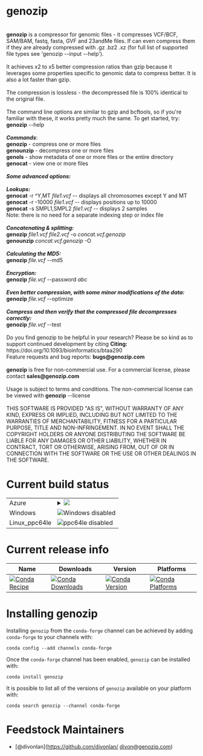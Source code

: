 <!DOCTYPE html>
<!--                                                                                                    -->
<!-- README.md                                                                                          -->
<!-- Copyright (C) 2019-2020 Divon Lan <divon@genozip.com>                                              -->
<!-- Please see terms and conditions in the files LICENSE.non-commercial.txt and LICENSE.commercial.txt -->
<!--                                                                                                    -->
<!-- This file needs to be compliant to both Markdown and HTML. It is:                                  -->
<!-- 1. rendered as README.md by github                                                                 -->
<!-- 2. copied as HTML to the Mac installer                                                             -->
<!-- 3. copied into meta.yaml, after removing all the HTML stuff                                        -->
<!--                                                                                                    -->
<h1>genozip</h1><br>
<b>genozip</b> is a compressor for genomic files - it compresses VCF/BCF, SAM/BAM, fastq, fasta, GVF and 23andMe files. If can even compress them if they are already compressed with .gz .bz2 .xz (for full list of supported file types see 'genozip --input --help').<br>
<br>
It achieves x2 to x5 better compression ratios than gzip because it leverages some properties specific to genomic data to compress better. It is also a lot faster than gzip.<br>
<br>
The compression is lossless - the decompressed file is 100% identical to the original file.<br>
<br>
The command line options are similar to gzip and bcftools, so if you're familiar with these, it works pretty much the same. To get started, try: <b>genozip</b> --help<br>
<br>
<b><i>Commands</i></b>: <br>
<b>genozip</b>   - compress one or more files <br>
<b>genounzip</b> - decompress one or more files <br>
<b>genols</b>    - show metadata of one or more files or the entire directory <br>
<b>genocat</b>   - view one or more files <br>
<br>
<b><i>Some advanced options:</i></b><br>
<br>
<b><i>Lookups:</i></b><br>
<b>genocat</b> -r ^Y,MT <i>file1.vcf</i>       -- displays all chromosomes except Y and MT<br>
<b>genocat</b> -r -10000 <i>file1.vcf</i>      -- displays positions up to 10000<br>
<b>genocat</b> -s SMPL1,SMPL2 <i>file1.vcf</i> -- displays 2 samples<br>
Note: there is no need for a separate indexing step or index file<br>
<br>
<b><i>Concatenating & splitting:</i></b><br>
<b>genozip</b> <i>file1.vcf file2.vcf</i> -o <i>concat.vcf.genozip</i> <br>
<b>genounzip</b> <i>concat.vcf.genozip</i> -O <br>
<br>
<b><i>Calculating the MD5:</i></b><br>
<b>genozip</b> <i>file.vcf</i> --md5 <br>
<br>
<b><i>Encryption:</i></b><br>
<b>genozip</b> <i>file.vcf</i> --password <i>abc</i> <br>
<br>
<b><i>Even better compression, with some minor modifications of the data:</i></b><br>
<b>genozip</b> <i>file.vcf</i> --optimize <br>
<br>
<b><i>Compress and then verify that the compressed file decompresses correctly:</i></b><br>
<b>genozip</b> <i>file.vcf</i> --test <br>
<br>
Do you find genozip to be helpful in your research? Please be so kind as to support continued development by citing
<b>Citing:</b> https://doi.org/10.1093/bioinformatics/btaa290
<br>
Feature requests and bug reports: <b>bugs@genozip.com</b> <br>
<br>
<b>genozip</b> is free for non-commercial use. For a commercial license, please contact <b>sales@genozip.com</b> <br>
<br>
Usage is subject to terms and conditions. The non-commercial license can be viewed with <b>genozip</b> --license<br>
<br>
THIS SOFTWARE IS PROVIDED "AS IS", WITHOUT WARRANTY OF ANY KIND, EXPRESS OR IMPLIED, INCLUDING BUT NOT LIMITED TO THE WARRANTIES OF MERCHANTABILITY, FITNESS FOR A PARTICULAR PURPOSE, TITLE AND NON-INFRINGEMENT. IN NO EVENT SHALL THE COPYRIGHT HOLDERS OR ANYONE DISTRIBUTING THE SOFTWARE BE LIABLE FOR ANY DAMAGES OR OTHER LIABILITY, WHETHER IN CONTRACT, TORT OR OTHERWISE, ARISING FROM, OUT OF OR IN CONNECTION WITH THE SOFTWARE OR THE USE OR OTHER DEALINGS IN THE SOFTWARE.<br>

Current build status
====================


<table>
    
  <tr>
    <td>Azure</td>
    <td>
      <details>
        <summary>
          <a href="https://dev.azure.com/conda-forge/feedstock-builds/_build/latest?definitionId=8867&branchName=master">
            <img src="https://dev.azure.com/conda-forge/feedstock-builds/_apis/build/status/genozip-feedstock?branchName=master">
          </a>
        </summary>
        <table>
          <thead><tr><th>Variant</th><th>Status</th></tr></thead>
          <tbody><tr>
              <td>linux</td>
              <td>
                <a href="https://dev.azure.com/conda-forge/feedstock-builds/_build/latest?definitionId=8867&branchName=master">
                  <img src="https://dev.azure.com/conda-forge/feedstock-builds/_apis/build/status/genozip-feedstock?branchName=master&jobName=linux&configuration=linux_" alt="variant">
                </a>
              </td>
            </tr><tr>
              <td>osx</td>
              <td>
                <a href="https://dev.azure.com/conda-forge/feedstock-builds/_build/latest?definitionId=8867&branchName=master">
                  <img src="https://dev.azure.com/conda-forge/feedstock-builds/_apis/build/status/genozip-feedstock?branchName=master&jobName=osx&configuration=osx_" alt="variant">
                </a>
              </td>
            </tr>
          </tbody>
        </table>
      </details>
    </td>
  </tr>
  <tr>
    <td>Windows</td>
    <td>
      <img src="https://img.shields.io/badge/Windows-disabled-lightgrey.svg" alt="Windows disabled">
    </td>
  </tr>
  <tr>
    <td>Linux_ppc64le</td>
    <td>
      <img src="https://img.shields.io/badge/ppc64le-disabled-lightgrey.svg" alt="ppc64le disabled">
    </td>
  </tr>
</table>

Current release info
====================

| Name | Downloads | Version | Platforms |
| --- | --- | --- | --- |
| [![Conda Recipe](https://img.shields.io/badge/recipe-genozip-green.svg)](https://anaconda.org/conda-forge/genozip) | [![Conda Downloads](https://img.shields.io/conda/dn/conda-forge/genozip.svg)](https://anaconda.org/conda-forge/genozip) | [![Conda Version](https://img.shields.io/conda/vn/conda-forge/genozip.svg)](https://anaconda.org/conda-forge/genozip) | [![Conda Platforms](https://img.shields.io/conda/pn/conda-forge/genozip.svg)](https://anaconda.org/conda-forge/genozip) |

Installing genozip
==================

Installing `genozip` from the `conda-forge` channel can be achieved by adding `conda-forge` to your channels with:

```
conda config --add channels conda-forge
```

Once the `conda-forge` channel has been enabled, `genozip` can be installed with:

```
conda install genozip
```

It is possible to list all of the versions of `genozip` available on your platform with:

```
conda search genozip --channel conda-forge
```

Feedstock Maintainers
=====================

* [@divonlan](https://github.com/divonlan/ divon@genozip.com)
